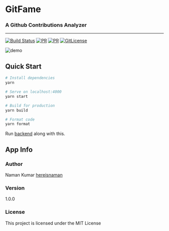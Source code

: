 # GitFame
### A Github Contributions Analyzer
---
[![Build Status](https://travis-ci.org/hereisnaman/gitfame.svg?branch=master)](https://travis-ci.org/hereisnaman/gitfame)
[![PR](https://img.shields.io/badge/PR-Welcome-blue.svg)](https://github.com/hereisnaman/gitfame)
[![PR](https://img.shields.io/badge/code_style-prettier-ff69b4.svg)](https://github.com/hereisnaman/gitfame)
[![GitLicense](https://gitlicense.com/badge/hereisnaman/gitfame)](https://github.com/hereisnaman/gitfame)

![demo](https://user-images.githubusercontent.com/22571395/38983607-59fcff80-43e2-11e8-8f21-fb39e90300c2.png)

## Quick Start
``` bash
# Install dependencies
yarn

# Serve on localhost:4000
yarn start

# Build for production
yarn build

# Format code
yarn format
```
Run [backend](https://github.com/hereisnaman/gitfame-backend) along with this.

## App Info

### Author

Naman Kumar
[hereisnaman](https://namankumar.me)

### Version

1.0.0

### License

This project is licensed under the MIT License
